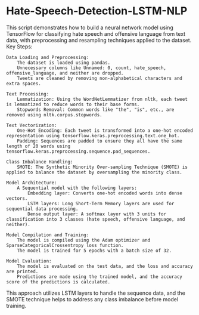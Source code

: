 # Hate-Speech-Detection-LSTM-NLP
This script demonstrates how to build a neural network model using TensorFlow for classifying hate speech and offensive language from text data, with preprocessing and resampling techniques applied to the dataset.
Key Steps:

    Data Loading and Preprocessing:
        The dataset is loaded using pandas.
        Unnecessary columns like Unnamed: 0, count, hate_speech, offensive_language, and neither are dropped.
        Tweets are cleaned by removing non-alphabetical characters and extra spaces.

    Text Processing:
        Lemmatization: Using the WordNetLemmatizer from nltk, each tweet is lemmatized to reduce words to their base forms.
        Stopwords Removal: Common words like "the", "is", etc., are removed using nltk.corpus.stopwords.

    Text Vectorization:
        One-Hot Encoding: Each tweet is transformed into a one-hot encoded representation using tensorflow.keras.preprocessing.text.one_hot.
        Padding: Sequences are padded to ensure they all have the same length of 20 words using tensorflow.keras.preprocessing.sequence.pad_sequences.

    Class Imbalance Handling:
        SMOTE: The Synthetic Minority Over-sampling Technique (SMOTE) is applied to balance the dataset by oversampling the minority class.

    Model Architecture:
        A Sequential model with the following layers:
            Embedding layer: Converts one-hot encoded words into dense vectors.
            LSTM layers: Long Short-Term Memory layers are used for sequential data processing.
            Dense output layer: A softmax layer with 3 units for classification into 3 classes (hate speech, offensive language, and neither).

    Model Compilation and Training:
        The model is compiled using the Adam optimizer and SparseCategoricalCrossentropy loss function.
        The model is trained for 5 epochs with a batch size of 32.

    Model Evaluation:
        The model is evaluated on the test data, and the loss and accuracy are printed.
        Predictions are made using the trained model, and the accuracy score of the predictions is calculated.

This approach utilizes LSTM layers to handle the sequence data, and the SMOTE technique helps to address any class imbalance before model training.
